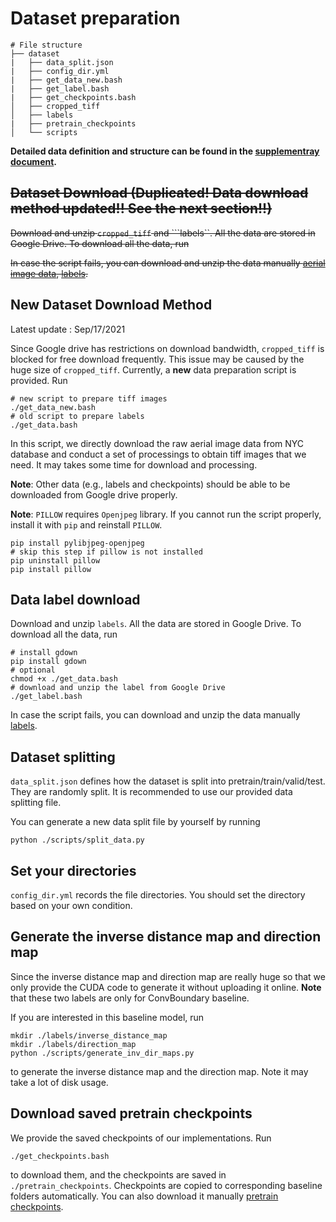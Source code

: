 # Dataset preparation
```
# File structure
├── dataset
|   ├── data_split.json
|   ├── config_dir.yml
|   ├── get_data_new.bash
|   ├── get_label.bash
|   ├── get_checkpoints.bash
│   ├── cropped_tiff
│   ├── labels
|   ├── pretrain_checkpoints
│   └── scripts
```

**Detailed data definition and structure can be found in the [supplementray document](./topoboundary_supplementary.pdf).**

## ~~Dataset Download (Duplicated! Data download method updated!! See the next section!!)~~
~~Download and unzip ```cropped_tiff``` and ```labels``. All the data are stored in Google Drive. To download all the data, run~~
<!-- ```
# install gdown
pip install gdown
# optional 
chmod +x ./get_data.bash
# download and unzip the data from Google Drive
./get_data.bash
``` -->
~~In case the script fails, you can download and unzip the data manually [aerial image data](https://drive.google.com/file/d/1xasG1LEeBuB-MmdiMGaX1jgZN8ThW3Jd/view?usp=sharing), [labels](https://drive.google.com/file/d/1XoAjhkwbO6IaYURikrKteA17NVlLoyf8/view?usp=sharing).~~

## New Dataset Download Method 
Latest update : Sep/17/2021

Since Google drive has restrictions on download bandwidth, ```cropped_tiff``` is blocked for free download frequently. This issue may be caused by the huge size of ```cropped_tiff```. Currently, a **new** data preparation script is provided. Run 
```
# new script to prepare tiff images
./get_data_new.bash
# old script to prepare labels
./get_data.bash
```
In this script, we directly download the raw aerial image data from NYC database and conduct a set of processings to obtain tiff images that we need. It may takes some time for download and processing.
<!-- The script should be able to work properly, but it has not been fully verified at this stage. Report bugs in issue if necessary. Our team will try our best to fix them. More test will be conducted in the future. -->

**Note**: Other data (e.g., labels and checkpoints) should be able to be downloaded from Google drive properly.

**Note**: ```PILLOW``` requires ```Openjpeg``` library. If you cannot run the script properly, install it with ```pip``` and reinstall ```PILLOW```.
```
pip install pylibjpeg-openjpeg
# skip this step if pillow is not installed
pip uninstall pillow
pip install pillow
```
## Data label download
Download and unzip ```labels```. All the data are stored in Google Drive. To download all the data, run
```
# install gdown
pip install gdown
# optional 
chmod +x ./get_data.bash
# download and unzip the label from Google Drive
./get_label.bash
```
In case the script fails, you can download and unzip the data manually [labels](https://drive.google.com/file/d/150MOOBWSlTFwSrwDTAyA9Q_OrgN6QjdL/view?usp=sharing).

## Dataset splitting
 ```data_split.json``` defines how the dataset is split into pretrain/train/valid/test. They are randomly split. It is recommended to use our provided data splitting file.
 
You can generate a new data split file by yourself by running
```
python ./scripts/split_data.py
```


## Set your directories
```config_dir.yml``` records the file directories. You should set the directory based on your own condition.

## Generate the inverse distance map and direction map
Since the inverse distance map and direction map are really huge so that we only provide the CUDA code to generate it without uploading it online. **Note** that these two labels are only for ConvBoundary baseline. 

If you are interested in this baseline model, run 
```
mkdir ./labels/inverse_distance_map
mkdir ./labels/direction_map
python ./scripts/generate_inv_dir_maps.py
```
to generate the inverse distance map and the direction map. Note it may take a lot of disk usage.

## Download saved pretrain checkpoints
We provide the saved checkpoints of our implementations. Run 
```
./get_checkpoints.bash
```
to download them, and the checkpoints are saved in ```./pretrain_checkpoints```. Checkpoints are copied to corresponding baseline folders automatically. You can also download it manually [pretrain checkpoints](https://drive.google.com/file/d/14Le0WGmePcFDOfVOaNfd6TPTUxKONGAr/view?usp=sharing).
